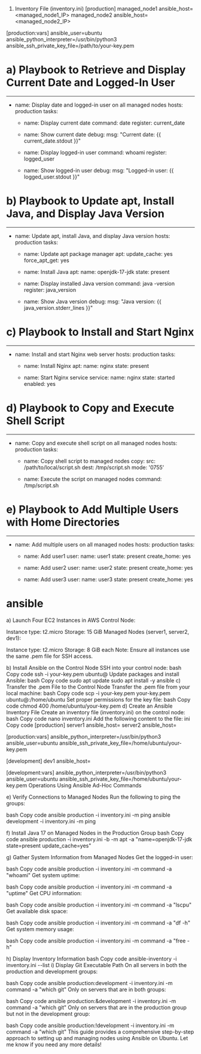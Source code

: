 




 1. Inventory File (inventory.ini)
[production]
managed_node1 ansible_host=<managed_node1_IP>
managed_node2 ansible_host=<managed_node2_IP>

[production:vars]
ansible_user=ubuntu
ansible_python_interpreter=/usr/bin/python3
ansible_ssh_private_key_file=/path/to/your-key.pem

# a) Playbook to Retrieve and Display Current Date and Logged-In User
---
- name: Display date and logged-in user on all managed nodes
  hosts: production
  tasks:
    - name: Display current date
      command: date
      register: current_date

    - name: Show current date
      debug:
        msg: "Current date: {{ current_date.stdout }}"

    - name: Display logged-in user
      command: whoami
      register: logged_user

    - name: Show logged-in user
      debug:
        msg: "Logged-in user: {{ logged_user.stdout }}"

# b) Playbook to Update apt, Install Java, and Display Java Version
---
- name: Update apt, install Java, and display Java version
  hosts: production
  tasks:
    - name: Update apt package manager
      apt:
        update_cache: yes
        force_apt_get: yes

    - name: Install Java
      apt:
        name: openjdk-17-jdk
        state: present

    - name: Display installed Java version
      command: java -version
      register: java_version

    - name: Show Java version
      debug:
        msg: "Java version: {{ java_version.stderr_lines }}"

# c) Playbook to Install and Start Nginx
---
- name: Install and start Nginx web server
  hosts: production
  tasks:
    - name: Install Nginx
      apt:
        name: nginx
        state: present

    - name: Start Nginx service
      service:
        name: nginx
        state: started
        enabled: yes

# d) Playbook to Copy and Execute Shell Script
---
- name: Copy and execute shell script on all managed nodes
  hosts: production
  tasks:
    - name: Copy shell script to managed nodes
      copy:
        src: /path/to/local/script.sh
        dest: /tmp/script.sh
        mode: '0755'

    - name: Execute the script on managed nodes
      command: /tmp/script.sh

# e) Playbook to Add Multiple Users with Home Directories
---
- name: Add multiple users on all managed nodes
  hosts: production
  tasks:
    - name: Add user1
      user:
        name: user1
        state: present
        create_home: yes

    - name: Add user2
      user:
        name: user2
        state: present
        create_home: yes

    - name: Add user3
      user:
        name: user3
        state: present
        create_home: yes



 # ansible
 a) Launch Four EC2 Instances in AWS
Control Node:

Instance type: t2.micro
Storage: 15 GiB
Managed Nodes (server1, server2, dev1):

Instance type: t2.micro
Storage: 8 GiB each
Note: Ensure all instances use the same .pem file for SSH access.

b) Install Ansible on the Control Node
SSH into your control node:
bash
Copy code
ssh -i your-key.pem ubuntu@<control-node-IP>
Update packages and install Ansible:
bash
Copy code
sudo apt update
sudo apt install -y ansible
c) Transfer the .pem File to the Control Node
Transfer the .pem file from your local machine:
bash
Copy code
scp -i your-key.pem your-key.pem ubuntu@<control-node-IP>:/home/ubuntu
Set proper permissions for the key file:
bash
Copy code
chmod 400 /home/ubuntu/your-key.pem
d) Create an Ansible Inventory File
Create an inventory file (inventory.ini) on the control node:
bash
Copy code
nano inventory.ini
Add the following content to the file:
ini
Copy code
[production]
server1 ansible_host=<server1-IP>
server2 ansible_host=<server2-IP>

[production:vars]
ansible_python_interpreter=/usr/bin/python3
ansible_user=ubuntu
ansible_ssh_private_key_file=/home/ubuntu/your-key.pem

[development]
dev1 ansible_host=<dev1-IP>

[development:vars]
ansible_python_interpreter=/usr/bin/python3
ansible_user=ubuntu
ansible_ssh_private_key_file=/home/ubuntu/your-key.pem
Operations Using Ansible Ad-Hoc Commands

e) Verify Connections to Managed Nodes
Run the following to ping the groups:

bash
Copy code
ansible production -i inventory.ini -m ping
ansible development -i inventory.ini -m ping

f) Install Java 17 on Managed Nodes in the Production Group
bash
Copy code
ansible production -i inventory.ini -b -m apt -a "name=openjdk-17-jdk state=present update_cache=yes"

g) Gather System Information from Managed Nodes
Get the logged-in user:

bash
Copy code
ansible production -i inventory.ini -m command -a "whoami"
Get system uptime:

bash
Copy code
ansible production -i inventory.ini -m command -a "uptime"
Get CPU information:

bash
Copy code
ansible production -i inventory.ini -m command -a "lscpu"
Get available disk space:

bash
Copy code
ansible production -i inventory.ini -m command -a "df -h"
Get system memory usage:

bash
Copy code
ansible production -i inventory.ini -m command -a "free -h"

h) Display Inventory Information
bash
Copy code
ansible-inventory -i inventory.ini --list
i) Display Git Executable Path
On all servers in both the production and development groups:

bash
Copy code
ansible production:development -i inventory.ini -m command -a "which git"
Only on servers that are in both groups:

bash
Copy code
ansible production:&development -i inventory.ini -m command -a "which git"
Only on servers that are in the production group but not in the development group:

bash
Copy code
ansible production:!development -i inventory.ini -m command -a "which git"
This guide provides a comprehensive step-by-step approach to setting up and managing nodes using Ansible on Ubuntu. Let me know if you need any more details!

